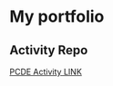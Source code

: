 ﻿# My portfolio
## Activity Repo
<a href = "https://robertrq.github.io/PCDE-Activity-9.1/"> PCDE Activity LINK </a>
 
